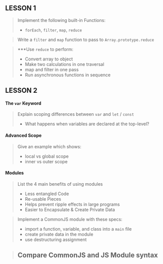 ## LESSON 1
> Implement the following built-in Functions:
> - `forEach`, `filter`, `map`, `reduce`

> Write a `filter` and `map` function to pass to `Array.prototype.reduce`

> ***Use `reduce` to perform:
> - Convert array to object
> - Make two calculations in one traversal
> - map and filter in one pass
> - Run asynchronous functions in sequence


## LESSON 2
#### The `var` Keyword
> Explain scoping differences between `var` and `let` / `const`
> - What happens when variables are declared at the top-level?
#### Advanced Scope
> Give an example which shows:
> - local vs global scope
> - inner vs outer scope
> 
#### Modules
> List the 4 main benefits of using modules
> - Less entangled Code
> - Re-usable Pieces
> - Helps prevent ripple effects in large programs
> - Easier to Encapsulate & Create Private Data

> Implement a CommonJS module with these specs:
> - import a function, variable, and class into a `main` file
> - create private data in the module
> - use destructuring assignment

> Compare CommonJS and JS Module syntax
> -